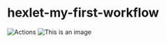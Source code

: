 # hexlet-my-first-workflow
![Actions](https://github.com/cfyz7/hexlet-my-first-workflow/actions/workflows/index.yml/badge.svg)
![This is an image](https://myoctocat.com/assets/images/base-octocat.svg)
